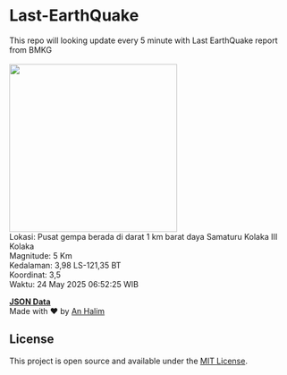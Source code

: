 # Last-EarthQuake
This repo will looking update every 5 minute with Last EarthQuake report from BMKG
<br>
<br>
<img src="undefined" width="300"/>
<br>
Lokasi: Pusat gempa berada di darat 1 km barat daya Samaturu Kolaka  III Kolaka <br>
Magnitude: 5 Km <br>
Kedalaman: 3,98 LS-121,35 BT <br>
Koordinat: 3,5 <br>
Waktu: 24 May 2025 06:52:25 WIB <br>

<a href="./data/data.json">**JSON Data**</a>
<br>
Made with ❤️ by <a href="https://github.com/an-halim">An Halim</a>
## License

This project is open source and available under the [MIT License](LICENSE).
